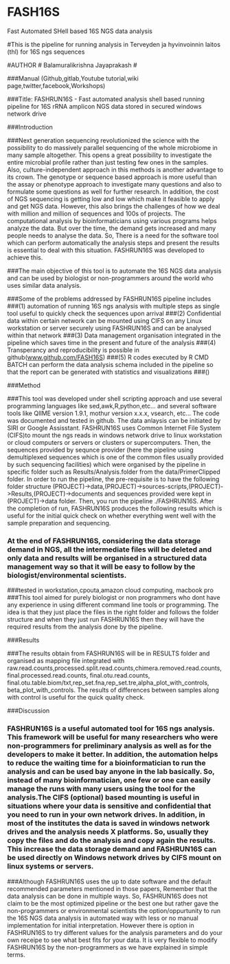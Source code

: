 # FASH16S
Fast Automated SHell based 16S NGS data analysis

#This is the pipeline for running analysis in Terveyden ja hyvinvoinnin laitos (thl) for 16S ngs sequences

#AUTHOR # Balamuralikrishna Jayaprakash #

###Manual (Github,gitlab,Youtube tutorial,wiki page,twitter,facebook,Workshops)

###Title: FASHRUN16S - Fast automated analysis shell based running pipeline for 16S rRNA amplicon NGS data stored in secured windows network drive 

###Introduction

###Next generation sequencing revolutionized the science with the possibility to do massively parallel sequencing of the whole microbiome in many sample altogether. This opens a great possibility to investigate the entire microbial profile rather than just testing few ones in the samples. Also, culture-independent approach in this methods is another advantage to its crown. The genotype or sequence based approach is more useful than the assay or phenotype approach to investigate many questions and also to formulate some questions as well for further research.  In addition, the cost of NGS sequencing is getting low and low which make it feasible to apply and get NGS data. However, this also brings the challenges of how we deal with million and million of sequences and 100s of projects.  The computational analysis by bioinformaticians using various programs helps analyze the data. But over the time, the demand gets increased and many people needs to analyse the data. So, There is a need for the  software tool which can perform automatically the analysis steps and present the results is essential to deal with this situation. FASHRUN16S was developed to achieve this.  

###The main objective of this tool is to automate the 16S NGS data analysis and can be used by biologist or non-programmers around the world who uses similar data analysis. 

###Some of the problems addressed by FASHRUN16S pipeline includes
###(1) automation of running 16S ngs analysis with multiple steps as single tool useful to quickly check the sequences upon arrival
###(2) Confidential data within certain  network can be mounted using CIFS on any Linux workstation or server securely using FASHRUN16S and can be analysed within that network
###(3) Data management organisation integrated in the pipeline which saves time in the present and future of the analysis
###(4) Transperancy and reproducibility is possible in github(www.github.com/FASH16S) 
###(5) R codes executed by R CMD BATCH can perform the data analysis schema included in the pipeline so that the report can be generated with statistics and visualizations
###()

###Method

###This tool was developed under shell scripting approach and use several programming languages like sed,awk,R,python,etc... and several software tools like QIIME version 1.9.1, mothur version x.x.x,  vsearch, etc... The code was documented and tested in github. The data anlaysis can be initiated by SIRI or Google Assisstant. FASHRUN16S uses Common Internet File System (CIFS)to mount the ngs reads in windows network drive to linux workstation or cloud computers or servers or clusters or supercomputers. Then, the sequences provided by  sequnce provider (here the pipeline using demultiplexed sequences which is one of the common files usually provided by such sequencing facilities) which were organised by the pipeline in specific folder such as Results/Analysis.folder from the data/PrimerClipped folder. In order to run the pipeline, the pre-requisite is to have the following folder structure (PROJECT)->data,(PROJECT)->sources-scripts,(PROJECT)->Results,(PROJECT)->documents and sequences  provided were  kept in (PROJECT)->data folder. Then, you run the pipeline ./FASHRUN16S. After the completion of run, FASHRUN16S produces the  following results which is useful for the  initial quick check on whether everything went well with the sample preparation and sequencing. 
### At the end of  FASHRUN16S, considering the data storage demand in NGS, all the  intermediate files will be deleted and only data and results will be organised in a structured data management way so that it will be easy to follow  by the biologist/environmental scientists.
###tested in workstation,cpouta,amazon cloud computing, macbook pro
###This tool aimed for purely biologist or non programmers who dont have any experience in using different command line tools or programming. The idea is that they just place the files in the right folder and follows the folder structure and when they just run FASHRUN16S then they will have the required results from the analysis done by the pipeline. 

###Results

###The results obtain from FASHRUN16S will be in RESULTS folder and organised as mapping file integrated with raw.read.counts,processed.split.read.counts,chimera.removed.read.counts, final.processed.read.counts, final.otu.read.counts, final.otu.table.biom/txt,rep_set.fna,rep_set.tre,alpha_plot_with_controls, beta_plot_with_controls. The results of differences between samples along with control is useful for the quick quality check.

###Discussion

### FASHRUN16S is a useful automated tool for 16S ngs analysis. This framework will be useful for many researchers who were non-programmers for preliminary analysis as well as for the developers to make it better. In addition, the automation helps to reduce the waiting time for a bioinformatician to run the analysis and can be used bay anyone in the lab basically. So, instead of many bioinformatician, one few or one can easily manage the runs with many users using the tool for the analysis.The CIFS (optional) based mounting is useful in situations where your data is sensitive and confidential that you need to run in your own network drives. In addition, in most of the institutes the data is saved in windows network drives and the analysis needs X platforms. So, usually they  copy the files and do the analysis and copy again the results. This increase the data storage demand and FASHRUN16S can be used directly on Windows network drives by CIFS  mount on linux systems or servers.
###Although FASHRUN16S uses the up to date software and the default recommended parameters mentioned in those papers, Remember that the data analysis can be done in multiple ways. So, FASHRUN16S does not claim to be the most optimized pipeline or the best one but rather gave the non-programmers or environmental scientists the option/oppurtunity to run the 16S NGS data analysis in automated way with less or no manual implementation for initial interpretation. However there is option in FASHRUN16S to try different values for the analysis parameters and do your own receipe to see what best fits for your data. It is very flexible to modify FASHRUN16S by the non-programmers as we have explained in simple terms. 
